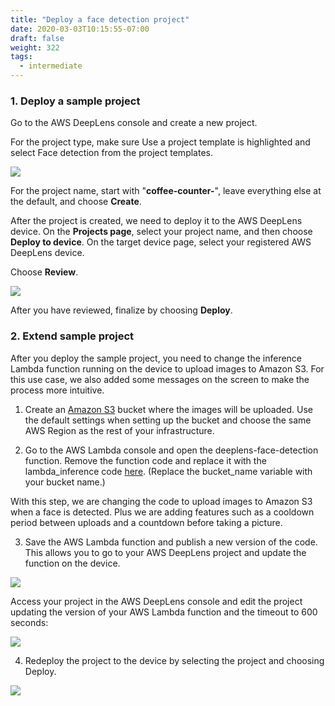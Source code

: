 ```yaml
---
title: "Deploy a face detection project"
date: 2020-03-03T10:15:55-07:00
draft: false
weight: 322
tags: 
  - intermediate
---
```

### 1. Deploy a sample project

Go to the AWS DeepLens console and create a new project.

For the project type, make sure Use a project template is highlighted and select Face detection from the project templates.

![](/images/040_track_coffee_consumption/041_prerequisites/coffee-counter-3-2.gif)

For the project name, start with "**coffee-counter-**", leave everything else at the default, and choose __Create__.

After the project is created, we need to deploy it to the AWS DeepLens device. On the __Projects page__, select your project name, and then choose __Deploy to device__. On the target device page, select your registered AWS DeepLens device.

Choose __Review__.

![](/images/040_track_coffee_consumption/041_prerequisites/coffee-counter-4.gif)

After you have reviewed, finalize by choosing __Deploy__.

### 2. Extend sample project

After you deploy the sample project, you need to change the inference Lambda function running on the device to upload images to Amazon S3. For this use case, we also added some messages on the screen to make the process more intuitive.

1. Create an [Amazon S3](https://console.aws.amazon.com/s3/home) bucket where the images will be uploaded. Use the default settings when setting up the bucket and choose the same AWS Region as the rest of your infrastructure.

2. Go to the AWS Lambda console and open the deeplens-face-detection function. Remove the function code and replace it with the lambda_inference code [here](https://github.com/aws-samples/aws-deeplens-coffee-leaderboard/blob/master/deeplens_inference_function.py). (Replace the bucket_name variable with your bucket name.)

With this step, we are changing the code to upload images to Amazon S3 when a face is detected. Plus we are adding features such as a cooldown period between uploads and a countdown before taking a picture.

3. Save the AWS Lambda function and publish a new version of the code. This allows you to go to your AWS DeepLens project and update the function on the device.

![](/images/040_track_coffee_consumption/042_create_aws_lambda/coffee-counter-6.gif)

Access your project in the AWS DeepLens console and edit the project updating the version of your AWS Lambda function and the timeout to 600 seconds:

![](/images/040_track_coffee_consumption/042_create_aws_lambda/coffee-counter-7.gif)

4) Redeploy the project to the device by selecting the project and choosing Deploy.

![](/images/040_track_coffee_consumption/042_create_aws_lambda/coffee-counter-8.gif)



